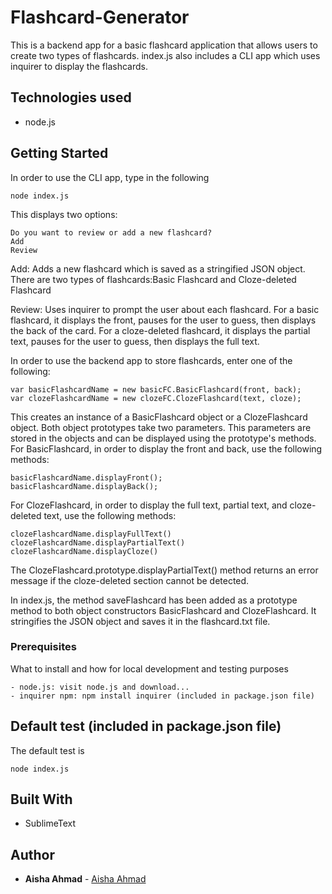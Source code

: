 # Flashcard-Generator
This is a backend app for a basic flashcard application that allows users to create two types of flashcards. 
index.js also includes a CLI app which uses inquirer to display the flashcards. 

## Technologies used
- node.js

## Getting Started
In order to use the CLI app, type in the following

```
node index.js
```
This displays two options:
```
Do you want to review or add a new flashcard?
Add
Review
```
Add: Adds a new flashcard which is saved as a stringified JSON object. There are two types of flashcards:Basic Flashcard
and Cloze-deleted Flashcard

Review: Uses inquirer to prompt the user about each flashcard. For a basic flashcard, it displays the front, pauses for the user to guess, then displays the back of the card. For a cloze-deleted flashcard, it displays the partial text, pauses for the user to guess, then displays the full text.

In order to use the backend app to store flashcards, enter one of the following:
```
var basicFlashcardName = new basicFC.BasicFlashcard(front, back);
var clozeFlashcardName = new clozeFC.ClozeFlashcard(text, cloze);
```
This creates an instance of a BasicFlashcard object or a ClozeFlashcard object. Both object prototypes take two parameters. This parameters are stored in the objects and can be displayed using the prototype's methods. 
For BasicFlashcard, in order to display the front and back, use the following methods:
```
basicFlashcardName.displayFront();
basicFlashcardName.displayBack();
```
For ClozeFlashcard, in order to display the full text, partial text, and cloze-deleted text, use the following methods:
```
clozeFlashcardName.displayFullText()
clozeFlashcardName.displayPartialText()
clozeFlashcardName.displayCloze()
```
The ClozeFlashcard.prototype.displayPartialText() method returns an error message if the cloze-deleted section cannot be detected.

In index.js, the method saveFlashcard has been added as a prototype method to both object constructors BasicFlashcard and ClozeFlashcard. It stringifies the JSON object and saves it in the flashcard.txt file. 

### Prerequisites

What to install and how for local development and testing purposes

```
- node.js: visit node.js and download...
- inquirer npm: npm install inquirer (included in package.json file)
```

## Default test (included in package.json file)

The default test is
```
node index.js
```

## Built With

* SublimeText

## Author

* **Aisha Ahmad** - [Aisha Ahmad](https://github.com/aishaprograms)

